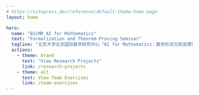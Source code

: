 ```yaml
---
# https://vitepress.dev/reference/default-theme-home-page
layout: home

hero:
  name: "BiCMR AI for Mathematics"
  text: "Formalization and Theorem Proving Seminar"
  tagline: "北京大学北京国际数学研究中心「AI for Mathematics：数学形式化和定理证明」本科生暑期科研培训班"
  actions:
    - theme: brand
      text: "View Research Projects"
      link: /research-projects
    - theme: alt
      text: View Team Exercises
      link: /team-exercises
---
```

